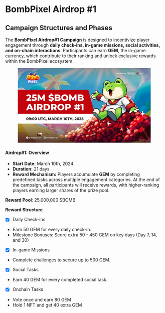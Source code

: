 # BombPixel Airdrop #1

## Campaign Structures and Phases

The **BombPixel Airdrop#1 Campaign** is designed to incentivize player engagement through **daily check-ins, in-game missions, social activities, and on-chain interactions**. Participants can earn **GEM**, the in-game currency, which contribute to their ranking and unlock exclusive rewards within the BombPixel ecosystem.

<figure><img src="../.gitbook/assets/2025-03-10 11.04.33.jpg" alt=""><figcaption></figcaption></figure>

#### **Airdrop#1: Overview**

* **Start Date:** March 10th, 2024
* **Duration:** 21 days
* **Reward Mechanism:** Players accumulate **GEM** by completing predefined tasks across multiple engagement categories. At the end of the campaign, all participants will receive rewards, with higher-ranking players earning larger shares of the prize pool.

**Reward Pool**: 25,000,000 $BOMB

**Reward Structure**

* [x] Daily Check-ins

- Earn 50 GEM for every daily check-in.
- Milestone Bonuses: Score extra 50 - 450 GEM on key days (Day 7, 14, and 30)

* [x] In-game Missions

- Complete challenges to secure up to 500 GEM.

* [x] Social Tasks

- Earn 40 GEM for every completed social task.

* [x] Onchain Tasks

- Vote once and earn 80 GEM
- Hold 1 NFT and get 40 extra GEM
